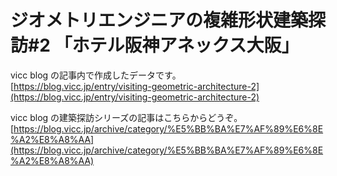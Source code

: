 # ジオメトリエンジニアの複雑形状建築探訪#2 「ホテル阪神アネックス大阪」  


vicc blog の記事内で作成したデータです。  
[https://blog.vicc.jp/entry/visiting-geometric-architecture-2](https://blog.vicc.jp/entry/visiting-geometric-architecture-2)  


vicc blog の建築探訪シリーズの記事はこちらからどうぞ。  
[https://blog.vicc.jp/archive/category/%E5%BB%BA%E7%AF%89%E6%8E%A2%E8%A8%AA](https://blog.vicc.jp/archive/category/%E5%BB%BA%E7%AF%89%E6%8E%A2%E8%A8%AA)  